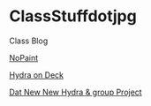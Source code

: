 # ClassStuffdotjpg
Class Blog

[NoPaint](NoPaint.md)

[Hydra on Deck](Hydradotwav.md)

[Dat New New Hydra & group Project](DatNewNewHydra.md)
